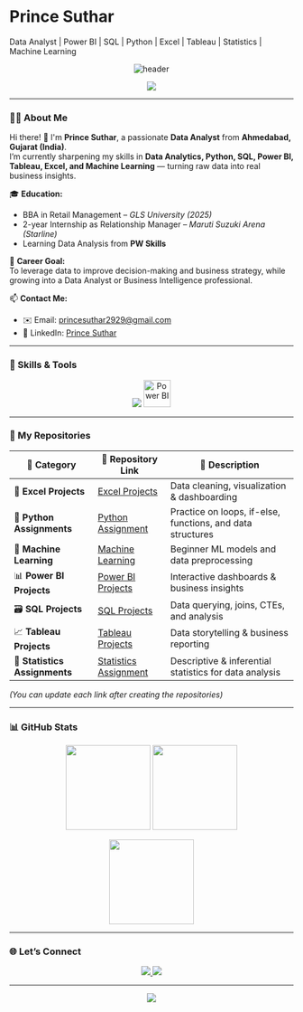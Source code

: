# Prince Suthar

Data Analyst | Power BI | SQL | Python | Excel | Tableau | Statistics | Machine Learning

<!-- 🌟 Professional GitHub Profile README for Prince Suthar -->

<!-- Header -->
<p align="center">
  <img src="https://capsule-render.vercel.app/api?type=waving&color=0:0066FF,100:00C2CB&height=200&section=header&text=Prince Suthar&fontSize=40&fontColor=ffffff&fontAlignY=35" alt="header"/>
</p>

<p align="center">
  <img src="https://readme-typing-svg.herokuapp.com?font=Poppins&weight=600&size=22&duration=3000&pause=1000&color=00C2CB&center=true&vCenter=true&width=700&lines=📊+Aspiring+Data+Analyst;🔍+Transforming+Data+into+Actionable+Insights;🚀+Skilled+in+Python,+Power+BI,+SQL,+and+Excel;🌱+Lifelong+Learner+in+Data+Science" />
</p>

---

### 👨‍💼 About Me  

Hi there! 👋 I'm **Prince Suthar**, a passionate **Data Analyst** from **Ahmedabad, Gujarat (India)**.  
I’m currently sharpening my skills in **Data Analytics, Python, SQL, Power BI, Tableau, Excel, and Machine Learning** — turning raw data into real business insights.  

🎓 **Education:**  
- BBA in Retail Management – *GLS University (2025)*  
- 2-year Internship as Relationship Manager – *Maruti Suzuki Arena (Starline)*   
- Learning Data Analysis from **PW Skills**  

💼 **Career Goal:**  
To leverage data to improve decision-making and business strategy, while growing into a Data Analyst or Business Intelligence professional.

📫 **Contact Me:**  
- ✉️ Email: [princesuthar2929@gmail.com](mailto:princesuthar2929@gmail.com)  
- 💼 LinkedIn: [Prince Suthar](https://www.linkedin.com/in/prince-suthar-72b179371/)  

---

### 🧰 Skills & Tools

<p align="center">
  <img src="https://skillicons.dev/icons?i=python,mysql,pandas,numpy,sklearn,github,git,tableau,excel" />
  <img src="https://img.icons8.com/color/48/power-bi.png" width="48" height="48" alt="Power BI" />
</p>

---

### 📂 My Repositories  

| 📁 Category | 🔗 Repository Link | 📝 Description |
|--------------|-------------------|----------------|
| 🧮 **Excel Projects** | [Excel Projects](#) | Data cleaning, visualization & dashboarding |
| 🐍 **Python Assignments** | [Python Assignment](#) | Practice on loops, if-else, functions, and data structures |
| 🧠 **Machine Learning** | [Machine Learning](#) | Beginner ML models and data preprocessing |
| 📊 **Power BI Projects** | [Power BI Projects](#) | Interactive dashboards & business insights |
| 🗃️ **SQL Projects** | [SQL Projects](#) | Data querying, joins, CTEs, and analysis |
| 📈 **Tableau Projects** | [Tableau Projects](#) | Data storytelling & business reporting |
| 📘 **Statistics Assignments** | [Statistics Assignment](#) | Descriptive & inferential statistics for data analysis |

*(You can update each link after creating the repositories)*

---

### 📊 GitHub Stats

<p align="center">
  <img src="https://github-readme-stats.vercel.app/api?username=PrinceSuthar&show_icons=true&theme=tokyonight&hide_border=true" height="150" />
  <img src="https://github-readme-stats.vercel.app/api/top-langs/?username=PrinceSuthar&layout=compact&theme=tokyonight&hide_border=true" height="150" />
</p>

<p align="center">
  <img src="https://github-readme-streak-stats.herokuapp.com/?user=PrinceSuthar&theme=tokyonight&hide_border=true" height="150" />
</p>

---

### 🌐 Let’s Connect
<p align="center">
  <a href="https://www.linkedin.com/in/prince-suthar-72b179371/" target="_blank">
    <img src="https://img.shields.io/badge/LinkedIn-0077B5?style=for-the-badge&logo=linkedin&logoColor=white" />
  </a>
  <a href="mailto:princesuthar2929@gmail.com" target="_blank">
    <img src="https://img.shields.io/badge/Gmail-D14836?style=for-the-badge&logo=gmail&logoColor=white" />
  </a>
</p>

---

<p align="center">
  <img src="https://capsule-render.vercel.app/api?type=waving&color=0:00C2CB,100:0066FF&height=120&section=footer" />
</p>
